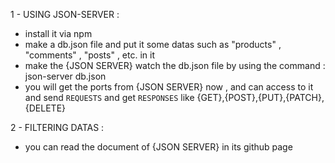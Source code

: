 <!-- * JSON SERVER TUTORIAL -->
1 - USING JSON-SERVER : 
- install it via npm
- make a db.json file and put it some datas such as "products" , "comments" , "posts" , etc. in it
- make the {JSON SERVER} watch the db.json file by using the command : json-server db.json
- you will get the ports from {JSON SERVER} now , and can access to it and send `REQUESTS` and get `RESPONSES` like {GET},{POST},{PUT},{PATCH},{DELETE}

2 - FILTERING DATAS : 
- you can read the document of {JSON SERVER} in its github page
